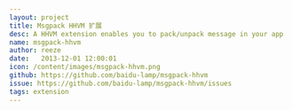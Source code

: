 ```yaml
---
layout: project
title: Msgpack HHVM 扩展
desc: A HHVM extension enables you to pack/unpack message in your app
name: msgpack-hhvm
author: reeze
date:   2013-12-01 12:00:01
icon: /content/images/msgpack-hhvm.png
github: https://github.com/baidu-lamp/msgpack-hhvm
issue: https://github.com/baidu-lamp/msgpack-hhvm/issues
tags: extension
---
```


